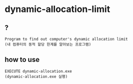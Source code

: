 # dynamic-allocation-limit
## ?
    Program to find out computer's dynamic allocation limit
    (내 컴퓨터의 동적 할당 한계를 알아보는 프로그램)
## how to use
    EXECUTE dynamic-allocation.exe
    (dynamic-allocation.exe 실행)